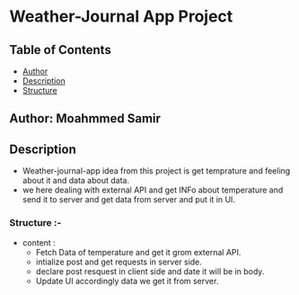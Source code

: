 # Weather-Journal App Project

## Table of Contents

* [Author](#Author)
* [Description](#Description)
* [Structure](#Structure)

## Author: Moahmmed Samir

## Description
 - Weather-journal-app idea from this project is get temprature and feeling about it and data about data.
 - we here dealing with external API and get INFo about temperature and send it to server and get data from server and put it in UI.


### Structure :-
- content :
    * Fetch Data of temperature and get it grom external API.
    * intialize  post and get requests in server side.
    * declare post resquest in client side and date it will be in body.
    * Update UI accordingly data we get it from server.
